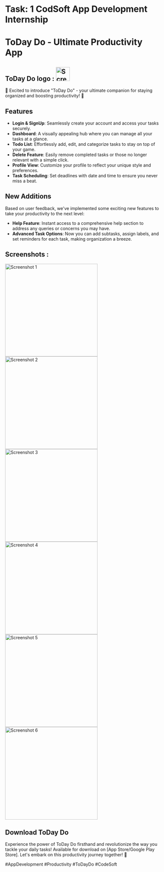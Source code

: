# Task: 1 CodSoft App Development Internship

# ToDay Do - Ultimate Productivity App

## ToDay Do logo : <img src="https://github.com/harshit-kikani/CODSOFT/blob/main/ToDay%20Do/Img/todo.png" width="45" alt="Screenshot 1">

📱 Excited to introduce "ToDay Do" - your ultimate companion for staying organized and boosting productivity! 🚀

## Features

- **Login & SignUp**: Seamlessly create your account and access your tasks securely.
- **Dashboard**: A visually appealing hub where you can manage all your tasks at a glance.
- **Todo List**: Effortlessly add, edit, and categorize tasks to stay on top of your game.
- **Delete Feature**: Easily remove completed tasks or those no longer relevant with a simple click.
- **Profile View**: Customize your profile to reflect your unique style and preferences.
- **Task Scheduling**: Set deadlines with date and time to ensure you never miss a beat.

## New Additions

Based on user feedback, we've implemented some exciting new features to take your productivity to the next level:
- **Help Feature**: Instant access to a comprehensive help section to address any queries or concerns you may have.
- **Advanced Task Options**: Now you can add subtasks, assign labels, and set reminders for each task, making organization a breeze.

## Screenshots :

<div align="">
  <img src="ToDay Do/Img/Main.jpg" width="300" alt="Screenshot 1">
  <img src="ToDay Do/Img/Login.jpg" width="300" alt="Screenshot 2">
  <img src="ToDay Do/Img/Sign Up.jpg" width="300" alt="Screenshot 3">
  <img src="ToDay Do/Img/Dashboard.jpg" width="300" alt="Screenshot 4">
  <img src="ToDay Do/Img/Task-list.jpg" width="300" alt="Screenshot 5">
  <img src="ToDay Do/Img/Add-Task.jpg" width="300" alt="Screenshot 6">
</div>


## Download ToDay Do

Experience the power of ToDay Do firsthand and revolutionize the way you tackle your daily tasks! Available for download on [App Store/Google Play Store]. Let's embark on this productivity journey together! 💪

#AppDevelopment #Productivity #ToDayDo #CodeSoft
